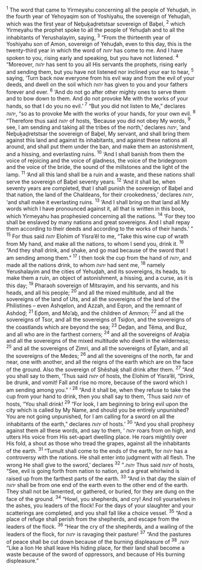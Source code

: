 <sup>1</sup> The word that came to Yirmeyahu concerning all the people of Yehuḏah, in the fourth year of Yehoyaqim son of Yoshiyahu, the sovereign of Yehuḏah, which was the first year of Neḇuḵaḏretstsar sovereign of Baḇel,
<sup>2</sup> which Yirmeyahu the prophet spoke to all the people of Yehuḏah and to all the inhabitants of Yerushalayim, saying,
<sup>3</sup> “From the thirteenth year of Yoshiyahu son of Amon, sovereign of Yehuḏah, even to this day, this is the twenty-third year in which the word of יהוה has come to me. And I have spoken to you, rising early and speaking, but you have not listened.
<sup>4</sup> “Moreover, יהוה has sent to you all His servants the prophets, rising early and sending them, but you have not listened nor inclined your ear to hear,
<sup>5</sup> saying, ‘Turn back now everyone from his evil way and from the evil of your deeds, and dwell on the soil which יהוה has given to you and your fathers forever and ever.
<sup>6</sup> ‘And do not go after other mighty ones to serve them and to bow down to them. And do not provoke Me with the works of your hands, so that I do you no evil.’
<sup>7</sup> “But you did not listen to Me,” declares יהוה, “so as to provoke Me with the works of your hands, for your own evil.
<sup>8</sup> “Therefore thus said יהוה of hosts, ‘Because you did not obey My words,
<sup>9</sup> see, I am sending and taking all the tribes of the north,’ declares יהוה, ‘and Neḇuḵaḏretstsar the sovereign of Baḇel, My servant, and shall bring them against this land and against its inhabitants, and against these nations all around, and shall put them under the ban, and make them an astonishment, and a hissing, and everlasting ruins.
<sup>10</sup> ‘And I shall banish from them the voice of rejoicing and the voice of gladness, the voice of the bridegroom and the voice of the bride, the sound of the millstones and the light of the lamp.
<sup>11</sup> ‘And all this land shall be a ruin and a waste, and these nations shall serve the sovereign of Baḇel seventy years.
<sup>12</sup> ‘And it shall be, when seventy years are completed, that I shall punish the sovereign of Baḇel and that nation, the land of the Chaldeans, for their crookedness,’ declares יהוה, ‘and shall make it everlasting ruins.
<sup>13</sup> ‘And I shall bring on that land all My words which I have pronounced against it, all that is written in this book, which Yirmeyahu has prophesied concerning all the nations.
<sup>14</sup> ‘For they too shall be enslaved by many nations and great sovereigns. And I shall repay them according to their deeds and according to the works of their hands.’ ”
<sup>15</sup> For thus said יהוה Elohim of Yisra’ĕl to me, “Take this wine cup of wrath from My hand, and make all the nations, to whom I send you, drink it.
<sup>16</sup> “And they shall drink, and shake, and go mad because of the sword that I am sending among them.”
<sup>17</sup> I then took the cup from the hand of יהוה, and made all the nations drink, to whom יהוה had sent me,
<sup>18</sup> namely Yerushalayim and the cities of Yehuḏah, and its sovereigns, its heads, to make them a ruin, an object of astonishment, a hissing, and a curse, as it is this day;
<sup>19</sup> Pharaoh sovereign of Mitsrayim, and his servants, and his heads, and all his people;
<sup>20</sup> and all the mixed multitude, and all the sovereigns of the land of Uts, and all the sovereigns of the land of the Philistines – even Ashqelon, and Azzah, and Eqron, and the remnant of Ashdoḏ;
<sup>21</sup> Eḏom, and Mo’aḇ, and the children of Ammon;
<sup>22</sup> and all the sovereigns of Tsor, and all the sovereigns of Tsiḏon, and the sovereigns of the coastlands which are beyond the sea;
<sup>23</sup> Deḏan, and Tĕma, and Buz, and all who are in the farthest corners;
<sup>24</sup> and all the sovereigns of Araḇia and all the sovereigns of the mixed multitude who dwell in the wilderness;
<sup>25</sup> and all the sovereigns of Zimri, and all the sovereigns of Ĕylam, and all the sovereigns of the Medes;
<sup>26</sup> and all the sovereigns of the north, far and near, one with another, and all the reigns of the earth which are on the face of the ground. Also the sovereign of Shĕshaḵ shall drink after them.
<sup>27</sup> “And you shall say to them, ‘Thus said יהוה of hosts, the Elohim of Yisra’ĕl, “Drink, be drunk, and vomit! Fall and rise no more, because of the sword which I am sending among you.” ’
<sup>28</sup> “And it shall be, when they refuse to take the cup from your hand to drink, then you shall say to them, ‘Thus said יהוה of hosts, “You shall drink!
<sup>29</sup> “For look, I am beginning to bring evil upon the city which is called by My Name, and should you be entirely unpunished? You are not going unpunished, for I am calling for a sword on all the inhabitants of the earth,” declares יהוה of hosts.’
<sup>30</sup> “And you shall prophesy against them all these words, and say to them, ‘ יהוה roars from on high, and utters His voice from His set-apart dwelling place. He roars mightily over His fold, a shout as those who tread the grapes, against all the inhabitants of the earth.
<sup>31</sup> “Tumult shall come to the ends of the earth, for יהוה has a controversy with the nations. He shall enter into judgment with all flesh. The wrong He shall give to the sword,’ declares יהוה.”
<sup>32</sup> Thus said יהוה of hosts, “See, evil is going forth from nation to nation, and a great whirlwind is raised up from the farthest parts of the earth.
<sup>33</sup> “And in that day the slain of יהוה shall be from one end of the earth even to the other end of the earth. They shall not be lamented, or gathered, or buried, for they are dung on the face of the ground.
<sup>34</sup> “Howl, you shepherds, and cry! And roll yourselves in the ashes, you leaders of the flock! For the days of your slaughter and your scatterings are completed, and you shall fall like a choice vessel.
<sup>35</sup> “And a place of refuge shall perish from the shepherds, and escape from the leaders of the flock.
<sup>36</sup> “Hear the cry of the shepherds, and a wailing of the leaders of the flock, for יהוה is ravaging their pasture!
<sup>37</sup> “And the pastures of peace shall be cut down because of the burning displeasure of יהוה.
<sup>38</sup> “Like a lion He shall leave His hiding place, for their land shall become a waste because of the sword of oppressors, and because of His burning displeasure.”
